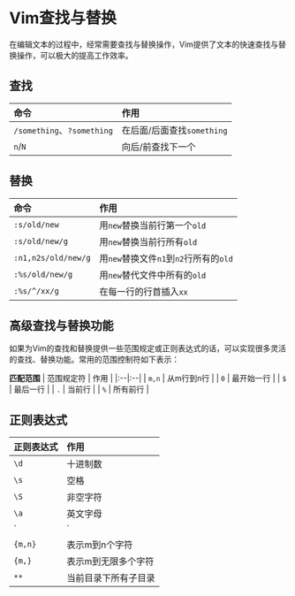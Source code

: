 <style> table {margin: auto;} </style>
# Vim查找与替换

在编辑文本的过程中，经常需要查找与替换操作，Vim提供了文本的快速查找与替换操作，可以极大的提高工作效率。

## 查找


| 命令 | 作用 |
|:--|:--|
| `/something`、`?something` | 在后面/后面查找`something` |
| `n`/`N` | 向后/前查找下一个 |



## 替换


| 命令 | 作用 |
|:--|:--|
| `:s/old/new` | 用`new`替换当前行第一个`old` |
| `:s/old/new/g` | 用`new`替换当前行所有`old` |
| `:n1,n2s/old/new/g` | 用`new`替换文件`n1`到`n2`行所有的`old` |
| `:%s/old/new/g` | 用`new`替代文件中所有的`old` |
| `:%s/^/xx/g` | 在每一行的行首插入`xx` |


## 高级查找与替换功能

如果为Vim的查找和替换提供一些范围规定或正则表达式的话，可以实现很多灵活的查找、替换功能。常用的范围控制符如下表示：

**匹配范围**
| 范围规定符 | 作用 |
|:--|:--|
| `m,n` | 从m行到n行 |
| `0` | 最开始一行 |
| `$` | 最后一行 |
| `.` | 当前行 |
| `%` | 所有前行 |



## 正则表达式



| 正则表达式 | 作用 |
|:--|:--|
| `\d` | 十进制数 |
| `\s` | 空格 |
| `\S` | 非空字符 |
| `\a` | 英文字母 |
| `|` | 或 |
| `{m,n}` | 表示m到n个字符 |
| `{m,}` | 表示m到无限多个字符 |
| `**` | 当前目录下所有子目录 |

